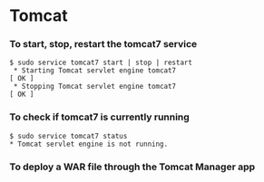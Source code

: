 # Tomcat


### To start, stop, restart the tomcat7 service
```
$ sudo service tomcat7 start | stop | restart
 * Starting Tomcat servlet engine tomcat7                                                                               [ OK ]
 * Stopping Tomcat servlet engine tomcat7                                                                               [ OK ]
```

### To check if tomcat7 is currently running
```
$ sudo service tomcat7 status
* Tomcat servlet engine is not running.

```

### To deploy a WAR file through the Tomcat Manager app

